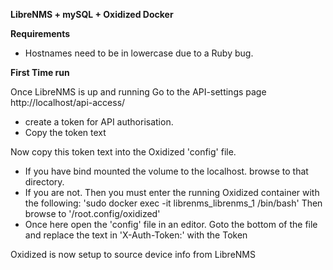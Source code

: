 **LibreNMS + mySQL + Oxidized Docker**

**Requirements**
* Hostnames need to be in lowercase due to a Ruby bug.


**First Time run**

Once LibreNMS is up and running Go to the API-settings page
http://localhost/api-access/
* create a token for API authorisation.  
* Copy the token text


Now copy this token text into the Oxidized 'config' file.
* If you have bind mounted the volume to the localhost.
browse to that directory.
* If you are not.  Then you must enter the running Oxidized
container with the following:
'sudo docker exec -it librenms_librenms_1 /bin/bash'
Then browse to '/root.config/oxidized'
* Once here open the 'config' file in an editor.  Goto the bottom of the
file and replace the text in 'X-Auth-Token:' with the Token

Oxidized is now setup to source device info from LibreNMS
